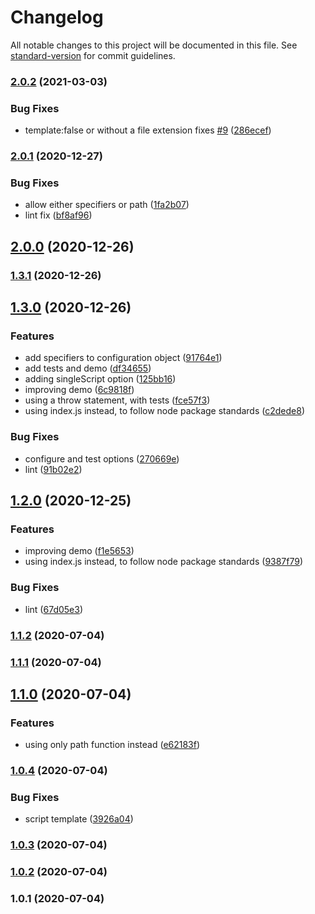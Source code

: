 # Changelog

All notable changes to this project will be documented in this file. See [standard-version](https://github.com/conventional-changelog/standard-version) for commit guidelines.

### [2.0.2](https://github.com/jdvivar/eleventy-plugin-add-web-component-definitions/compare/v2.0.1...v2.0.2) (2021-03-03)


### Bug Fixes

* template:false or without a file extension fixes [#9](https://github.com/jdvivar/eleventy-plugin-add-web-component-definitions/issues/9) ([286ecef](https://github.com/jdvivar/eleventy-plugin-add-web-component-definitions/commit/286ecefea61f41216aa4c4880465485bcf2151c5))

### [2.0.1](https://github.com/jdvivar/eleventy-plugin-add-web-component-definitions/compare/v2.0.0...v2.0.1) (2020-12-27)


### Bug Fixes

* allow either specifiers or path ([1fa2b07](https://github.com/jdvivar/eleventy-plugin-add-web-component-definitions/commit/1fa2b07d1a90c24f9935040259fa87ba636b729e))
* lint fix ([bf8af96](https://github.com/jdvivar/eleventy-plugin-add-web-component-definitions/commit/bf8af96494a8d14a6d55f1add051f335644ac23b))

## [2.0.0](https://github.com/jdvivar/eleventy-plugin-add-web-component-definitions/compare/v1.3.1...v2.0.0) (2020-12-26)

### [1.3.1](https://github.com/jdvivar/eleventy-plugin-add-web-component-definitions/compare/v1.3.0...v1.3.1) (2020-12-26)

## [1.3.0](https://github.com/jdvivar/eleventy-plugin-add-web-component-definitions/compare/v1.1.1...v1.3.0) (2020-12-26)


### Features

* add specifiers to configuration object ([91764e1](https://github.com/jdvivar/eleventy-plugin-add-web-component-definitions/commit/91764e145f3f41b3c364c6efbe2cb4f27a62b608))
* add tests and demo ([df34655](https://github.com/jdvivar/eleventy-plugin-add-web-component-definitions/commit/df346559bbc4746746f31f09a3f4c0de3c2a0414))
* adding singleScript option ([125bb16](https://github.com/jdvivar/eleventy-plugin-add-web-component-definitions/commit/125bb164ce75d35603c8457eabe2718737424aa1))
* improving demo ([6c9818f](https://github.com/jdvivar/eleventy-plugin-add-web-component-definitions/commit/6c9818f4d088f8f40380e125f6a9c0811d3913c9))
* using a throw statement, with tests ([fce57f3](https://github.com/jdvivar/eleventy-plugin-add-web-component-definitions/commit/fce57f3fd1b36719520789ccca594306b8258cfe))
* using index.js instead, to follow node package standards ([c2dede8](https://github.com/jdvivar/eleventy-plugin-add-web-component-definitions/commit/c2dede8b5151c3e19d8cc95e4999818ca8fbe960))


### Bug Fixes

* configure and test options ([270669e](https://github.com/jdvivar/eleventy-plugin-add-web-component-definitions/commit/270669ed9f0adae83c80420d4d9299d9e1bcc116))
* lint ([91b02e2](https://github.com/jdvivar/eleventy-plugin-add-web-component-definitions/commit/91b02e292d90e0d7df1c8705356d46da44786b2b))

## [1.2.0](https://github.com/jdvivar/eleventy-plugin-add-web-component-definitions/compare/v1.1.1...v1.2.0) (2020-12-25)


### Features

* improving demo ([f1e5653](https://github.com/jdvivar/eleventy-plugin-add-web-component-definitions/commit/f1e5653c745d36ac9a2e681c46b036ce22f4e199))
* using index.js instead, to follow node package standards ([9387f79](https://github.com/jdvivar/eleventy-plugin-add-web-component-definitions/commit/9387f792c630078ca373b398c1cb5be18ef3ef07))


### Bug Fixes

* lint ([67d05e3](https://github.com/jdvivar/eleventy-plugin-add-web-component-definitions/commit/67d05e32aab55f842c22ec0329d34d7395869731))

### [1.1.2](https://github.com/jdvivar/eleventy-plugin-add-web-component-definitions/compare/v1.1.1...v1.1.2) (2020-07-04)

### [1.1.1](https://github.com/jdvivar/eleventy-plugin-add-web-component-definitions/compare/v1.1.0...v1.1.1) (2020-07-04)

## [1.1.0](https://github.com/jdvivar/eleventy-plugin-add-web-component-definitions/compare/v1.0.4...v1.1.0) (2020-07-04)


### Features

* using only path function instead ([e62183f](https://github.com/jdvivar/eleventy-plugin-add-web-component-definitions/commit/e62183fd44cbf9f676fdb498a81b8294a838a836))

### [1.0.4](https://github.com/jdvivar/eleventy-plugin-add-web-component-definitions/compare/v1.0.3...v1.0.4) (2020-07-04)


### Bug Fixes

* script template ([3926a04](https://github.com/jdvivar/eleventy-plugin-add-web-component-definitions/commit/3926a0462cfd64a1c3255c4dfbe48dc14f919118))

### [1.0.3](https://github.com/jdvivar/eleventy-plugin-add-web-component-definitions/compare/v1.0.2...v1.0.3) (2020-07-04)

### [1.0.2](https://github.com/jdvivar/eleventy-plugin-add-web-component-definitions/compare/v1.0.1...v1.0.2) (2020-07-04)

### 1.0.1 (2020-07-04)
